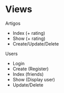 # Views

Artigos

- Index (+ rating)
- Show (+ rating)
- Create/Update/Delete

Users

- Login
- Create (Register)
- Index (friends)
- Show (Display user)
- Update/Delete
